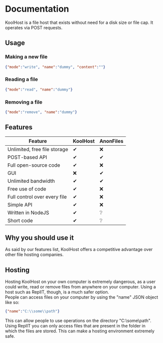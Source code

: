 # Documentation
KoolHost is a file host that exists without need for a disk size or file cap. It operates via POST requests.
## Usage

### Making a new file

```JSON
{"mode":"write", "name":"dummy", "content":""}
```
### Reading a file
```JSON
{"mode":"read", "name":"dummy"}
```
### Removing a file
```JSON
{"mode":"remove", "name":"dummy"}
```

## Features

| Feature | KoolHost      | AnonFiles |
| ----------- | ----------- | ----------- |
| Unlimited, free file storage | ✔ | ❌ |
| POST-based API | ✔ | ✔ |
| Full open-source code | ✔ | ❌ |
| GUI | ❌ | ✔ |
| Unlimited bandwidth | ✔ | ✔ |
| Free use of code | ✔ | ❌ |
| Full control over every file | ✔ | ❌ |
| Simple API | ✔ | ❌ |
| Written in NodeJS | ✔ | ❔ |
| Short code | ✔ | ❔ |

## Why you should use it

As said by our features list, KoolHost offers a competitive advantage over other file hosting companies. 

## Hosting

Hosting KoolHost on your own computer is extremely dangerous, as a user could write, read or remove files from anywhere on your computer. Using a host such as ReplIT, though, is a much safer option.  
People can access files on your computer by using the "name" JSON object like so:  
```JSON
{"name":"C:\\some\\path"}
```
This can allow people to use operations on the directory "C:\some\path". Using ReplIT you can only access files that are present in the folder in which the files are stored. This can make a hosting environment extremely safe.
